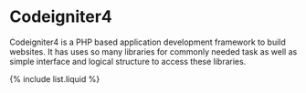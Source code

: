 # Codeigniter4

Codeigniter4 is a PHP based application development framework to build websites. It has uses so many libraries for commonly needed task as well as simple interface and logical structure to access these libraries. 

{% include list.liquid %}
